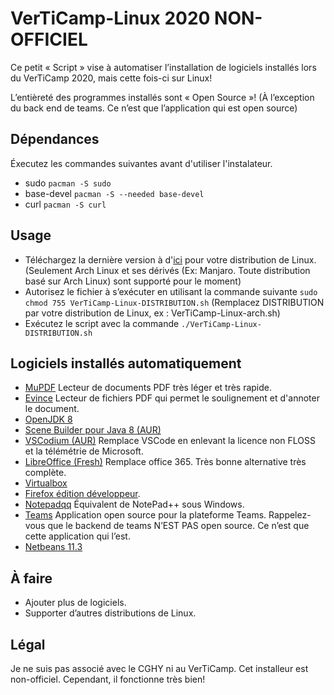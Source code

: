 # VerTiCamp-Linux 2020 NON-OFFICIEL
Ce petit « Script » vise à automatiser l’installation de logiciels installés lors du VerTiCamp 2020, mais cette fois-ci sur Linux!

L’entièreté des programmes installés sont « Open Source »! (À l’exception du back end de teams. Ce n’est que l’application qui est open source)

## Dépendances 
Éxecutez les commandes suivantes avant d'utiliser l'instalateur.
- sudo
```pacman -S sudo```
- base-devel
```pacman -S --needed base-devel```
- curl
```pacman -S curl```

 ## Usage
- Téléchargez la dernière version à d'[ici](https://github.com/robglezDev/VerTiCamp-linux/releases) pour votre distribution de Linux. (Seulement Arch Linux et ses dérivés (Ex: Manjaro. Toute distribution basé sur Arch Linux) sont supporté pour le moment)
- Autorisez le fichier à s’exécuter en utilisant la commande suivante  ```sudo chmod 755 VerTiCamp-Linux-DISTRIBUTION.sh```  (Remplacez DISTRIBUTION par votre distribution de Linux, ex : VerTiCamp-Linux-arch.sh)
- Exécutez le script avec la commande ```./VerTiCamp-Linux-DISTRIBUTION.sh``` 

## Logiciels installés automatiquement
- [MuPDF](https://mupdf.com/)
Lecteur de documents PDF très léger et très rapide.
- [Evince](https://wiki.gnome.org/Apps/Evince)
Lecteur de fichiers PDF qui permet le soulignement et d'annoter le document.
- [OpenJDK 8](https://openjdk.java.net/)
- [Scene Builder pour Java 8 (AUR)](https://gluonhq.com/products/scene-builder/)
- [VSCodium (AUR)](https://vscodium.com/)
Remplace VSCode en enlevant la licence non FLOSS et la télémétrie de Microsoft.
- [LibreOffice (Fresh)](https://www.libreoffice.org/)
Remplace office 365. Très bonne alternative très complète.
- [Virtualbox](https://www.virtualbox.org/)
- [Firefox édition développeur](https://www.mozilla.org/en-US/firefox/developer/).
- [Notepadqq](https://notepadqq.com/s/)
Équivalent de NotePad++ sous Windows.
- [Teams](https://github.com/IsmaelMartinez/teams-for-linux)
Application open source pour la plateforme Teams. Rappelez-vous que le backend de teams N’EST PAS open source. Ce n’est que cette application qui l’est.
- [Netbeans 11.3](https://netbeans.apache.org/)

## À faire
- Ajouter plus de logiciels.
- Supporter d’autres distributions de Linux.

## Légal
Je ne suis pas associé avec le CGHY ni au VerTiCamp. Cet installeur est non-officiel. Cependant, il fonctionne très bien!

